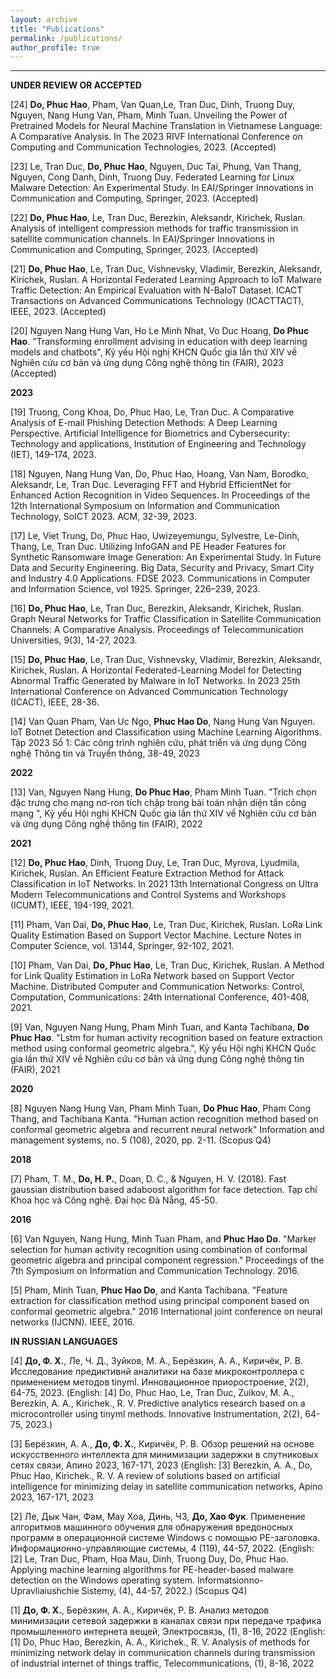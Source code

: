 ```yaml
---
layout: archive
title: "Publications"
permalink: /publications/
author_profile: true
---
```


---------------------------------------------------------------

**UNDER REVIEW OR ACCEPTED**  


[24] **Do, Phuc Hao**, Pham, Van Quan,Le, Tran Duc, Dinh, Truong Duy, Nguyen, Nang Hung Van, Pham, Minh Tuan. Unveiling the Power of Pretrained Models for Neural Machine Translation in Vietnamese Language: A Comparative Analysis. In The 2023 RIVF International Conference on Computing and Communication Technologies, 2023. (Accepted)

[23] Le, Tran Duc, **Do, Phuc Hao**, Nguyen, Duc Tai, Phung, Van Thang, Nguyen, Cong Danh, Dinh, Truong Duy. Federated Learning for Linux Malware Detection: An Experimental Study. In EAI/Springer Innovations in Communication and Computing, Springer, 2023. (Accepted)

[22] **Do, Phuc Hao**, Le, Tran Duc, Berezkin, Aleksandr, Kirichek, Ruslan. Analysis of intelligent compression methods for traffic transmission in satellite communication channels. In EAI/Springer Innovations in Communication and Computing, Springer, 2023. (Accepted)

[21] **Do, Phuc Hao**, Le, Tran Duc, Vishnevsky, Vladimir, Berezkin, Aleksandr, Kirichek, Ruslan. A Horizontal Federated Learning Approach to IoT Malware Traffic Detection: An Empirical Evaluation with N-BaIoT Dataset. ICACT Transactions on Advanced Communications Technology (ICACTTACT), IEEE, 2023. (Accepted)

[20] Nguyen Nang Hung Van, Ho Le Minh Nhat, Vo Duc Hoang, **Do Phuc Hao**. "Transforming enrollment advising in education with deep learning models and chatbots", Kỷ yếu Hội nghị KHCN Quốc gia lần thứ XIV về Nghiên cứu cơ bản và ứng dụng Công nghệ thông tin (FAIR), 2023 (Accepted)


**2023**

[19] Truong, Cong Khoa, Do, Phuc Hao, Le, Tran Duc. A Comparative Analysis of E-mail Phishing Detection Methods: A Deep Learning Perspective. Artificial Intelligence for Biometrics and Cybersecurity: Technology and applications, Institution of Engineering and Technology (IET), 149–174, 2023.

[18] Nguyen, Nang Hung Van, Do, Phuc Hao, Hoang, Van Nam, Borodko, Aleksandr, Le, Tran Duc. Leveraging FFT and Hybrid EfficientNet for Enhanced Action Recognition in Video Sequences. In Proceedings of the 12th International Symposium on Information and Communication Technology, SoICT 2023. ACM, 32-39, 2023.

[17] Le, Viet Trung, Do, Phuc Hao, Uwizeyemungu, Sylvestre, Le-Dinh, Thang, Le, Tran Duc. Utilizing InfoGAN and PE Header Features for Synthetic Ransomware Image Generation: An Experimental Study. In Future Data and Security Engineering. Big Data, Security and Privacy, Smart City and Industry 4.0 Applications. FDSE 2023. Communications in Computer and Information Science, vol 1925. Springer, 226–239, 2023.

[16] **Do, Phuc Hao**, Le, Tran Duc, Berezkin, Aleksandr, Kirichek, Ruslan. Graph Neural Networks for Traffic Classification in Satellite Communication Channels: A Comparative Analysis. Proceedings of Telecommunication Universities, 9(3), 14-27, 2023.

[15] **Do, Phuc Hao**, Le, Tran Duc, Vishnevsky, Vladimir, Berezkin, Aleksandr, Kirichek, Ruslan. A Horizontal Federated-Learning Model for Detecting Abnormal Traffic Generated by Malware in IoT Networks. In 2023 25th International Conference on Advanced Communication Technology (ICACT), IEEE, 28-36.

[14] Van Quan Pham, Van Uc Ngo, **Phuc Hao Do**, Nang Hung Van Nguyen. IoT Botnet Detection and Classification using Machine Learning Algorithms. Tập 2023 Số 1: Các công trình nghiên cứu, phát triển và ứng dụng Công nghệ Thông tin và Truyền thông, 38-49, 2023


**2022**

[13] Van, Nguyen Nang Hung, **Do Phuc Hao**, Pham Minh Tuan. "Trích chọn đặc trưng cho mạng nơ-ron tích chập trong bài toán nhận diện tấn công mạng ", Kỷ yếu Hội nghị KHCN Quốc gia lần thứ XIV về Nghiên cứu cơ bản và ứng dụng Công nghệ thông tin (FAIR), 2022

**2021**

[12] **Do, Phuc Hao**, Dinh, Truong Duy, Le, Tran Duc, Myrova, Lyudmila, Kirichek, Ruslan. An Efficient Feature Extraction Method for Attack Classification in IoT Networks. In 2021 13th International Congress on Ultra Modern Telecommunications and Control Systems and Workshops (ICUMT), IEEE, 194-199, 2021.

[11] Pham, Van Dai, **Do, Phuc Hao**, Le, Tran Duc, Kirichek, Ruslan. LoRa Link Quality Estimation Based on Support Vector Machine. Lecture Notes in Computer Science, vol. 13144, Springer, 92-102, 2021.

[10] Pham, Van Dai, **Do, Phuc Hao**, Le, Tran Duc, Kirichek, Ruslan. A Method for Link Quality Estimation in LoRa Network based on Support Vector Machine. Distributed Computer and Communication Networks: Control, Computation, Communications: 24th International Conference, 401-408, 2021.

[9] Van, Nguyen Nang Hung, Pham Minh Tuan, and Kanta Tachibana, **Do Phuc Hao**. "Lstm for human activity recognition based on feature extraction method using conformal geometric algebra.", Kỷ yếu Hội nghị KHCN Quốc gia lần thứ XIV về Nghiên cứu cơ bản và ứng dụng Công nghệ thông tin (FAIR), 2021


**2020**

[8] Nguyen Nang Hung Van, Pham Minh Tuan, **Do Phuc Hao**, Pham Cong Thang, and Tachibana Kanta. "Human action recognition method based on conformal geometric algebra and recurrent neural network" Information and management systems, no. 5 (108), 2020, pp. 2-11. (Scopus Q4)


**2018**

[7] Pham, T. M., **Do, H. P.**, Doan, D. C., & Nguyen, H. V. (2018). Fast gaussian distribution based adaboost algorithm for face detection. Tạp chí Khoa học và Công nghệ. Đại học Đà Nẵng, 45-50.


**2016**

[6] Van Nguyen, Nang Hung, Minh Tuan Pham, and **Phuc Hao Do**. "Marker selection for human activity recognition using combination of conformal geometric algebra and principal component regression." Proceedings of the 7th Symposium on Information and Communication Technology. 2016.

[5] Pham, Minh Tuan, **Phuc Hao Do**, and Kanta Tachibana. "Feature extraction for classification method using principal component based on conformal geometric algebra." 2016 International joint conference on neural networks (IJCNN). IEEE, 2016.


**IN RUSSIAN LANGUAGES**  

[4] **До, Ф. Х.**, Ле, Ч. Д., Зуйков, М. А., Берёзкин, А. А., Киричёк, Р. В. Исследование предиктивнй аналитики на базе микроконтроллера с применением методов tinyml. Инновационное приоростроение, 2(2), 64-75, 2023.
(English: [4] Do, Phuc Hao, Le, Tran Duc, Zuikov, M. A., Berezkin, A. A., Kirichek., R. V. Predictive analytics research based on a microcontroller using tinyml methods. Innovative Instrumentation, 2(2), 64-75, 2023.)

[3] Берёзкин, А. А., **До, Ф. Х.**, Киричёк, Р. В. Обзор решений на основе искусственного интеллекта для минимизации задержки в спутниковых сетях связи, Апино 2023, 167-171, 2023
(English: [3] Berezkin, A. A., Do, Phuc Hao, Kirichek., R. V. A review of solutions based on artificial intelligence for minimizing delay in satellite communication networks, Apino 2023, 167-171, 2023

[2] Ле, Дык Чан, Фам, Мау Хоа, Динь, ЧЗ, **До, Хао Фук**. Применение алгоритмов машинного обучения для обнаружения вредоносных программ в операционной системе Windows с помощью PE-заголовка. Информационно-управляющие системы, 4 (119), 44-57, 2022.
(English: [2] Le, Tran Duc, Pham, Hoa Mau, Dinh, Truong Duy, Do, Phuc Hao. Applying machine learning algorithms for PE-header-based malware detection on the Windows operating system. Informatsionno-Upravliaiushchie Sistemy, (4), 44-57, 2022.) (Scopus Q4)

[1] **До, Ф. Х.**, Берёзкин, А. А., Киричёк, Р. В. Анализ методов минимизации сетевой задержки в каналах связи при передаче трафика промышленного интернета вещей, Электросвязь, (1), 8-16, 2022
(English: [1] Do, Phuc Hao, Berezkin, A. A., Kirichek., R. V. Analysis of methods for minimizing network delay in communication channels during transmission of industrial internet of things traffic, Telecommunications, (1), 8-16, 2022

